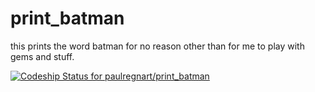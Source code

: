 # print_batman
this prints the word batman for no reason other than for me to play with gems and stuff.

[ ![Codeship Status for paulregnart/print_batman](https://codeship.com/projects/b87f5290-28aa-0133-81b2-1ecec8ed5cc2/status?branch=master)](https://codeship.com/projects/97771)
